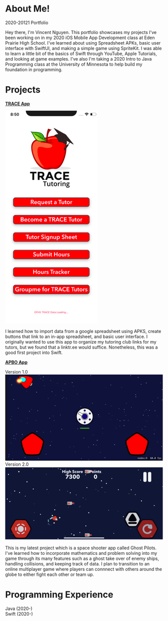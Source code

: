 # About Me!
2020-20121 Portfolio

Hey there, I'm Vincent Nguyen. This portfolio showcases my projects I've been working on in my 2020 iOS Mobile App Development class at Eden Prairie High School. I've learned about using Spreadsheet APKs, basic user interface with SwiftUI, and making a simple game using SpriteKit. I was able to learn a little bit of the basics of Swift through YouTube, Apple Tutorials, and looking at game examples. I've also I'm taking a 2020 Intro to Java Programming class at the University of Minnesota to help build my foundation in programming.

# Projects

[**TRACE App**](https://github.com/Nagooy3n/TraceApp)

![Screenshot](TRACE_Example.png)

I learned how to import data from a google spreadsheet using APKS, create buttons that link to an in-app spreadsheet, and basic user interface.
I originally wanted to use this app to organize my tutoring club links for my tutors, but we found that a linktr.ee would suffice. Nonetheless, this was a good first project into Swift.


[**APBO App**](https://github.com/1201dc/APBOv2)

Version 1.0
![Screenshot](APBO_Example.png)
Version 2.0
![Screenshot](IMG_7204.PNG)

This is my latest project which is a space shooter app called Ghost Pilots. I've learned how to incorporate mathematics and problem solving into my game through its many features such as a ghost take over of enemy ships, handling collisions, and keeping track of data. I plan to transition to an online multiplayer game where players can connnect with others around the globe to either fight each other or team up.

# Programming Experience

Java (2020-)  
Swift (2020-)  
